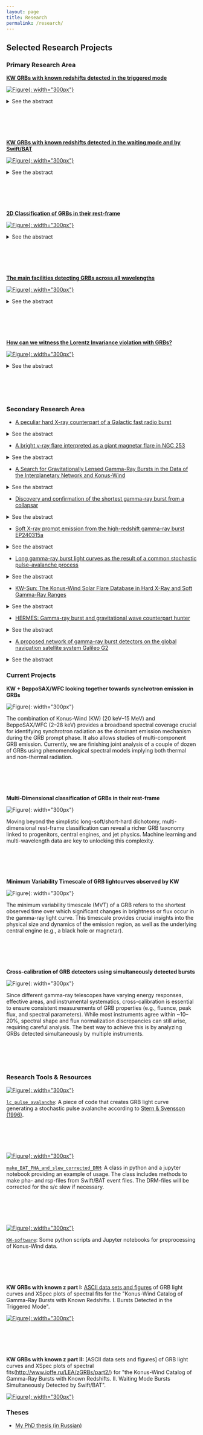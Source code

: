 ```yaml
---
layout: page
title: Research
permalink: /research/
---
```


## Selected Research Projects

### Primary Research Area

[**KW GRBs with known redshifts detected in the triggered mode**](https://ui.adsabs.harvard.edu/abs/2017ApJ...850..161T/abstract)

[![Figure](assets/images/grbfr1.jpeg){: width="300px"}](https://ui.adsabs.harvard.edu/abs/2017ApJ...850..161T/abstract)

<details>
<summary>See the abstract</summary>
<div markdown="1">
In this catalog, we present the results of a systematic study of gamma-ray bursts (GRBs) with reliable redshift estimates detected in the triggered mode of the Konus-Wind (KW) experiment during the period from 1997 February to 2016 June. The sample consists of 150 GRBs (including 12 short/hard bursts) and represents the largest set of cosmological GRBs studied to date over a broad energy band. From the temporal and spectral analyses of the sample, we provide the burst durations, the spectral lags, the results of spectral fits with two model functions, the total energy fluences, and the peak energy fluxes. Based on the GRB redshifts, which span the range 0.1≤ z≤ 5, we estimate the rest-frame, isotropic-equivalent energy, and peak luminosity. For 32 GRBs with reasonably constrained jet breaks, we provide the collimation-corrected values of the energetics. We consider the behavior of the rest-frame GRB parameters in the hardness-duration and hardness-intensity planes, and confirm the “Amati” and “Yonetoku” relations for Type II GRBs. The correction for the jet collimation does not improve these correlations for the KW sample. We discuss the influence of instrumental selection effects on the GRB parameter distributions and estimate the KW GRB detection horizon, which extends to z∼16.6, stressing the importance of GRBs as probes of the early universe. Accounting for the instrumental bias, we estimate the KW GRB luminosity evolution, luminosity and isotropic-energy functions, and the evolution of the GRB formation rate, which are in general agreement with those obtained in previous studies.
</div>
</details>

# &nbsp;


<!--
| **KW GRBs with known redshifts detected 
in the triggered mode** | **KW GRBs with known redshifts detected in the waiting mode and by Swift/BAT** |
| ![Figure](assets/images/grbfr1.jpeg) | ![Figure](assets/images/grbfr1.jpeg) |
| <details>
<summary>See the abstract</summary>
<div markdown="1">
In this catalog, we present the results of a systematic study of gamma-ray bursts (GRBs) with reliable redshift estimates detected in the triggered mode of the Konus-Wind (KW) experiment during the period from 1997 February to 2016 June. The sample consists of 150 GRBs (including 12 short/hard bursts) and represents the largest set of cosmological GRBs studied to date over a broad energy band. From the temporal and spectral analyses of the sample, we provide the burst durations, the spectral lags, the results of spectral fits with two model functions, the total energy fluences, and the peak energy fluxes. Based on the GRB redshifts, which span the range 0.1≤slant z≤slant 5, we estimate the rest-frame, isotropic-equivalent energy, and peak luminosity. For 32 GRBs with reasonably constrained jet breaks, we provide the collimation-corrected values of the energetics. We consider the behavior of the rest-frame GRB parameters in the hardness-duration and hardness-intensity planes, and confirm the “Amati” and “Yonetoku” relations for Type II GRBs. The correction for the jet collimation does not improve these correlations for the KW sample. We discuss the influence of instrumental selection effects on the GRB parameter distributions and estimate the KW GRB detection horizon, which extends to z∼ 16.6, stressing the importance of GRBs as probes of the early universe. Accounting for the instrumental bias, we estimate the KW GRB luminosity evolution, luminosity and isotropic-energy functions, and the evolution of the GRB formation rate, which are in general agreement with those obtained in previous studies.
</div>
</details>
| <details>
<summary>See the abstract</summary>
<div markdown="1">
In this catalog, we present the results of a systematic study of gamma-ray bursts (GRBs) with reliable redshift estimates detected in the triggered mode of the Konus-Wind (KW) experiment during the period from 1997 February to 2016 June. The sample consists of 150 GRBs (including 12 short/hard bursts) and represents the largest set of cosmological GRBs studied to date over a broad energy band. From the temporal and spectral analyses of the sample, we provide the burst durations, the spectral lags, the results of spectral fits with two model functions, the total energy fluences, and the peak energy fluxes. Based on the GRB redshifts, which span the range 0.1≤slant z≤slant 5, we estimate the rest-frame, isotropic-equivalent energy, and peak luminosity. For 32 GRBs with reasonably constrained jet breaks, we provide the collimation-corrected values of the energetics. We consider the behavior of the rest-frame GRB parameters in the hardness-duration and hardness-intensity planes, and confirm the “Amati” and “Yonetoku” relations for Type II GRBs. The correction for the jet collimation does not improve these correlations for the KW sample. We discuss the influence of instrumental selection effects on the GRB parameter distributions and estimate the KW GRB detection horizon, which extends to z∼ 16.6, stressing the importance of GRBs as probes of the early universe. Accounting for the instrumental bias, we estimate the KW GRB luminosity evolution, luminosity and isotropic-energy functions, and the evolution of the GRB formation rate, which are in general agreement with those obtained in previous studies.
</div>
</details>
 |
-->

[**KW GRBs with known redshifts detected in the waiting mode and by Swift/BAT**](https://ui.adsabs.harvard.edu/abs/2021ApJ...908...83T/abstract)

[![Figure](assets/images/kw_grbs2.jpeg){: width="300px"}](https://ui.adsabs.harvard.edu/abs/2021ApJ...908...83T/abstract)

<details>
<summary>See the abstract</summary>
<div markdown="1">
In the second part of The Konus-Wind Catalog of Gamma-Ray Bursts with Known Redshifts (the first part: Tsvetkova et al. 2017; T17), we present the results of a systematic study of gamma-ray bursts (GRBs) with reliable redshift estimates detected simultaneously by the Konus-Wind (KW) experiment (in the waiting mode) and by the Swift/BAT (BAT) telescope during the period from 2005 January to the end of 2018. By taking advantage of the high sensitivity of BAT and the wide spectral band of KW, we were able to constrain the peak spectral energies, the broadband energy fluences, and the peak fluxes for the joint KW-BAT sample of 167 weak, relatively soft GRBs (including four short bursts). Based on the GRB redshifts, which span the range 0.04 ≤ z ≤ 9.4, we estimate the rest frame, isotropic-equivalent energy, and peak luminosity. For 14 GRBs with reasonably constrained jet breaks, we provide the collimation-corrected values of the energetics. This work extends the sample of KW GRBs with known redshifts to 338 GRBs, the largest set of cosmological GRBs studied to date over a broad energy band. With the full KW sample, accounting for the instrumental bias, we explore GRB rest-frame properties, including hardness-intensity correlations, GRB luminosity evolution, luminosity and isotropic-energy functions, and the evolution of the GRB formation rate, which we find to be in general agreement with those reported in T17 and other previous studies.
</div>
</details>

# &nbsp;

[**2D Classification of GRBs in their rest-frame**](https://ui.adsabs.harvard.edu/abs/2025A%26A...698A.169T/abstract)

[![Figure](assets/images/clustering_2017.jpeg){: width="300px"}](https://ui.adsabs.harvard.edu/abs/2025A%26A...698A.169T/abstract)

<details>
<summary>See the abstract</summary>
<div markdown="1">
Context. 
Two classes of gamma-ray bursts (GRBs) corresponding to the short-hard and the long-soft events, with a putative intermediate class, are typically considered in the observer frame. However, when considering GRB characteristics in the cosmological rest frame, the boundary between the classes becomes blurred. 

Aims.
The goal of this research is to check for evidences of a third 'intermediate' class of GRBs and investigate how the transformation from the observer to the rest frame affects the hardness-duration-based classification. 

Methods. 
We applied fits with skewed and non-skewed (symmetric) Gaussian and Student distributions to a sample of 409 GRBs with reliably measured redshifts to cluster the bursts on the hardness (Ep) – duration (T90) plane. 
 
Results. 
We find that based on AIC/BIC criteria, the statistically preferred number of clusters on the GRB rest-frame hardness-duration plane does not exceed two. We also assessed the robustness of the clustering technique. 

Conclusions. 
We did not find any solid evidence of an intermediate GRB class on the rest-frame hardness-duration plane.
</div>
</details>

# &nbsp;

[**The main facilities detecting GRBs across all wavelengths**](https://ui.adsabs.harvard.edu/abs/2022Univ....8..373T/abstract)

[![Figure](assets/images/grb_facilities.png){: width="300px"}](https://ui.adsabs.harvard.edu/abs/2022Univ....8..373T/abstract)

<details>
<summary>See the abstract</summary>
<div markdown="1">
Gamma-ray bursts (GRBs) are short and intense flashes of γ-rays coming from deep space. GRBs were discovered more than a half century ago and now are observed across the whole electromagnetic spectrum from radio to very-high-energy gamma rays. They carry information about the powerful energy release during the final stage of stellar evolution, as well as properties of matter on the way to the observer. At present, space-based observatories detect on average approximately one GRB per day. In this review, we summarize key space and ground facilities that contribute to the GRB studies.
</div>
</details>

# &nbsp;
[**How can we witness the Lorentz Invariance violation with GRBs?**](https://ui.adsabs.harvard.edu/abs/2023Univ....9..359T/abstract)

[![Figure](assets/images/grb_qg.png){: width="300px"}](https://ui.adsabs.harvard.edu/abs/2023Univ....9..359T/abstract)

<details>
<summary>See the abstract</summary>
<div markdown="1">
According to Einstein's special relativity theory, the speed of light in a vacuum is constant for all observers. However, quantum gravity effects could introduce its dispersion depending on the energy of photons. The investigation of the spectral lags between the gamma-ray burst (GRB) light curves recorded in distinct energy ranges could shed light on this phenomenon: the lags could reflect the variation of the speed of light if it is linearlydependent on the photon energy and a function of the GRB redshift. We propose a methodology to start investigating the dispersion law of light propagation in a vacuum using GRB light curves. This technique is intended to be fully exploited using the GRB data collected with THESEUS.
</div>
</details>

# &nbsp;

<!--#### Related Publications
- Paper Title (Year) [Link](#)
- Paper Title (Year) [Link](#)-->

### Secondary Research Area
<!-- - [Soft X-ray prompt emission from the high-redshift gamma-ray burst EP240315a](https://ui.adsabs.harvard.edu/abs/2025NatAs...9..564L/abstract)-->
- [A peculiar hard X-ray counterpart of a Galactic fast radio burst](https://ui.adsabs.harvard.edu/abs/2021NatAs...5..372R/abstract)
<details>
<summary>See the abstract</summary>
<div markdown="1">
Fast radio bursts (FRBs) are bright, millisecond-scale radio flashes of unknown physical origin. Young, highly magnetized, isolated neutron stars—magnetars—have been suggested as the most promising candidates for FRB progenitors owing to their energetics and high X-ray flaring activity. Here we report the detection with Konus-Wind of a hard X-ray event of 28 April 2020 temporally coincident with a bright, two-peak radio burst in the direction of Galactic magnetar SGR 1935+2154, with properties remarkably similar to those of FRBs. We show that the two peaks of the double-peaked X-ray burst coincide in time with the radio peaks and infer a common source and the association of these phenomena. An unusual hardness of the X-ray spectrum strongly distinguishes the 28 April event among multiple "ordinary" flares from SGR 1935+2154. A recent non-detection of radio emission from about 100 typical soft bursts from SGR 1935+2154 favours the idea that bright, FRB-like magnetar signals are associated with rare, hard-spectrum X-ray bursts. The implied rate of these hard X-ray bursts (~0.04 yr^−1 magnetar^−1) appears consistent with the rate estimate of SGR 1935+2154-like radio bursts (0.007-0.04 yr^−1 magnetar^−1).
</div>
</details>

- [A bright γ-ray flare interpreted as a giant magnetar flare in NGC 253](https://ui.adsabs.harvard.edu/abs/2021Natur.589..211S/abstract)
<details>
<summary>See the abstract</summary>
<div markdown="1">
Soft γ-ray repeaters exhibit bursting emission in hard X-rays and soft γ-rays. During the active phase, they emit random short (milliseconds to several seconds long), hard-X-ray bursts, with peak luminosities of 10^36 to 10^43 erg per second. Occasionally, a giant flare with an energy of around 10^44 to 10^46 erg is emitted. These phenomena are thought to arise from neutron stars with extremely high magnetic fields (10^14 to 10^15 gauss), called magnetars. A portion of the second-long initial pulse of a giant flare in some respects mimics short γ-ray bursts, which have recently been identified as resulting from the merger of two neutron stars accompanied by gravitational-wave emission. Two γ-ray bursts, GRB 051103 and GRB 070201, have been associated with giant flares. Here we report observations of the γ-ray burst GRB 200415A, which we localized to a 20-square-arcmin region of the starburst galaxy NGC 253, located about 3.5 million parsecs away. The burst had a sharp, millisecond-scale hard spectrum in the initial pulse, which was followed by steady fading and softening over 0.2 seconds. The energy released (roughly 1.3 × 10^46 erg) is similar to that of the superflare from the Galactic soft γ-ray repeater SGR 1806-20 (roughly 2.3 × 10^46 erg). We argue that GRB 200415A is a giant flare from a magnetar in NGC 253.
</div>
</details>

- [A Search for Gravitationally Lensed Gamma-Ray Bursts in the Data of the Interplanetary Network and Konus-Wind](https://ui.adsabs.harvard.edu/abs/2019ApJ...871..121H/abstract)
<details>
<summary>See the abstract</summary>
<div markdown="1">
We examine a sample of 2301 gamma-ray bursts, detected by Konus-Wind in the triggered mode between 1994 and 2017 and localized by the interplanetary network (IPN), for evidence of gravitational lensing. We utilize all the available gamma-ray burst (GRB) data: time histories, localizations, and energy spectra. We employ common IPN techniques to find and quantify similarities in the light curves of 2,646,150 burst pairs, and for the pairs with significant similarities, we examine their IPN localizations to determine whether they are consistent with a common origin. For pairs that are consistent, we derive and compare energy spectra, and compute a figure of merit that allows us to compare and rank burst pairs. We conduct both a blind search, between all possible burst pairs, and a targeted search, between pairs in which one burst has both a spectroscopic redshift and an identification of an intervening system, as measured by one or more lower spectroscopic redshifts. We identify six pairs in the blind search that could be taken as evidence for lensing, but none are compelling enough to claim a detection with good confidence. No candidates were detected in the targeted search. For our GRB sample, we set an upper limit to the optical depth to lensing of 0.0033, which is comparable to that of optical sources. We conclude that proposed scenarios in which a large fraction of the GRB population is lensed are extremely unlikely.
</div>
</details>

- [Discovery and confirmation of the shortest gamma-ray burst from a collapsar](https://ui.adsabs.harvard.edu/abs/2021NatAs...5..917A/abstract)
<details>
<summary>See the abstract</summary>
<div markdown="1">
GRBs are among the brightest and most energetic events in the Universe. The duration and hardness distribution of GRBs has two clusters, now understood to reflect (at least) two different progenitors. Short-hard GRBs (SGRBs; T90 < 2 s) arise from compact binary mergers, and long-soft GRBs (LGRBs; T90 > 2 s) have been attributed to the collapse of peculiar massive stars (collapsars). The discovery of SN 1998bw/GRB 980425 marked the first association of an LGRB with a collapsar, and AT 2017gfo/GRB 170817A/GW170817 marked the first association of an SGRB with a binary neutron star merger, which also produced a gravitational wave. Here, we present the discovery of ZTF20abwysqy (AT2020scz), a fast-fading optical transient in the Fermi satellite and the Interplanetary Network localization regions of GRB 200826A; X-ray and radio emission further confirm that this is the afterglow. Follow-up imaging (at rest-frame 16.5 days) reveals excess emission above the afterglow that cannot be explained as an underlying kilonova, but which is consistent with being the supernova. Although the GRB duration is short (rest-frame T90 of 0.65 s), our panchromatic follow-up data confirm a collapsar origin. GRB 200826A is the shortest LGRB found with an associated collapsar; it appears to sit on the brink between a successful and a failed collapsar. Our discovery is consistent with the hypothesis that most collapsars fail to produce ultra-relativistic jets.
</div>
</details>

- [Soft X-ray prompt emission from the high-redshift gamma-ray burst EP240315a](https://ui.adsabs.harvard.edu/abs/2025NatAs...9..564L/abstract)
<details>
<summary>See the abstract</summary>
<div markdown="1">
Long gamma-ray bursts (GRBs) are believed to originate from core collapse of massive stars. High-redshift GRBs can probe the star formation and reionization history of the early Universe, but their detection remains rare. Here we report the detection of a GRB triggered in the 0.5-4 keV band by the Wide-field X-ray Telescope (WXT) on board the Einstein Probe (EP) mission, designated as EP240315a, whose bright peak was also detected by the Swift Burst Alert Telescope and Konus-Wind through off-line analyses. At a redshift of z = 4.859, EP240315a showed a much longer and more complicated light curve in the soft-X-ray band than in gamma rays. Benefiting from a large field of view (~3,600 sq. deg) and a high sensitivity, EP-WXT captured the earlier engine activation and extended late engine activity through a continuous detection. With a peak X-ray flux at the faint end of previously known high-z GRBs, the detection of EP240315a demonstrates the great potential for EP to study the early universe via GRBs.
</div>
</details>

- [Long gamma-ray burst light curves as the result of a common stochastic pulse–avalanche process](https://ui.adsabs.harvard.edu/abs/2024A%26A...689A.266B/abstract)
<details>
<summary>See the abstract</summary>
<div markdown="1">
Context. The complexity and variety exhibited by the light curves of long gamma-ray bursts (GRBs) enclose a wealth of information that has not yet been fully deciphered. Despite the tremendous advance in the knowledge of the energetics, structure, and composition of the relativistic jet that results from the core collapse of the progenitor star, the nature of the inner engine, how it powers the relativistic outflow, and the dissipation mechanisms remain open issues. Aims. A promising way to gain insights is describing GRB light curves as the result of a common stochastic process. In the Burst And Transient Source Experiment (BATSE) era, a stochastic pulse avalanche model was proposed and tested through the comparison of ensemble-average properties of simulated and real light curves. Here our aim was to revive and further test this model. Methods. We applied it to two independent datasets, BATSE and Swift/BAT, through a machine learning approach: the model parameters are optimised using a genetic algorithm. Results. The average properties were successfully reproduced. Notwithstanding the different populations and passbands of both datasets, the corresponding optimal parameters are interestingly similar. In particular, for both sets the dynamics appear to be close to a critical state, which is key to reproducing the observed variety of time profiles. Conclusions. Our results propel the avalanche character in a critical regime as a key trait of the energy release in GRB engines, which underpins some kind of instability.
</div>
</details>

- [KW-Sun: The Konus-Wind Solar Flare Database in Hard X-Ray and Soft Gamma-Ray Ranges](https://ui.adsabs.harvard.edu/abs/2022ApJS..262...32L/abstract)
<details>
<summary>See the abstract</summary>
<div markdown="1">
We present a database of solar flares registered by the Konus-Wind instrument during more than 27 yr of operation, from 1994 November to now (2022 June). The constantly updated database (hereafter KW-Sun) contains over 1000 events detected in the instrument's triggered mode and is accessible online at http://www.ioffe.ru/LEA/kwsun/. For each flare, the database provides time-resolved energy spectra in energy range from ~20 keV to ~15 MeV in FITS format along with count-rate light curves in three wide-energy bands, G1 (~20-80 keV), G2 (~80-300 keV), and G3 (~300-1200 keV), with high time resolution (down to 16 ms) in ASCII and IDL SAV formats. This article focuses on the instrument capabilities in the context of solar observations, the structure of the KW-Sun data, and their intended usage. The presented homogeneous data set obtained in the broad energy range with high temporal resolution during more than two full solar cycles is beneficial for both statistical and case studies as well as a source of context data for solar flare research.
</div>
</details>

- [HERMES: Gamma-ray burst and gravitational wave counterpart hunter](https://ui.adsabs.harvard.edu/abs/2024A%26A...689A.175G/abstract)
<details>
<summary>See the abstract</summary>
<div markdown="1">
Gamma-ray bursts (GRBs) bridge relativistic astrophysics and multimessenger astronomy. Space–based γ- and X-ray wide-field detectors have proven essential for detecting and localizing the highly variable GRB prompt emission, which is also a counterpart of gravitational wave events. We studied the capability of detecting long and short GRBs with the High Energy Rapid Modular Ensemble of Satellites (HERMES) Pathfinder (HP) and SpIRIT, namely a swarm of six 3U CubeSats to be launched in early 2025, and a 6U CubeSat launched on December 1 2023. We also studied the capabilities of two advanced configurations of swarms of more than eight satellites with improved detector performances (HERMES Constellations). The HERMES detectors, sensitive down to ∼2–3 keV, will be able to detect faint and soft GRBs, which comprise X-ray flashes and high-redshift bursts. By combining state-of-the-art long- and short-GRB population models with a description of the single module performance, we estimate that HP will detect ∼195‑21+22 long GRBs (3.4‑0.8+0.3 at redshift z > 6) and ∼19‑3+5 short GRBs per year. The larger HERMES Constellations under study can detect between ∼1300 and ∼3000 long GRBs per year and between ∼160 and ∼400 short GRBs per year, depending on the chosen configuration, with a rate of long GRBs above z > 6 of between 30 and 75 per year. Finally, we explored the capability of HERMES to detect short GRBs as electromagnetic counterparts of binary neutron star (BNS) mergers detected as gravitational signals by current and future ground–based interferometers. Under the assumption that the GRB jets are structured, we estimate that HP can provide up to ∼1 (14) yr^‑1 joint detections during the fifth LIGO–Virgo–KAGRA observing run (Einstein Telescope single triangle 10 km arm configuration). These numbers become ∼4 (100) yr^‑1, respectively, for the HERMES Constellation configuration. ⋆ Based on work of the HERMES-Pathfinder collaboration, see list in the Appendix.
</div>
</details>

- [A proposed network of gamma-ray burst detectors on the global navigation satellite system Galileo G2](https://ui.adsabs.harvard.edu/abs/2022A%26A...664A.131G/abstract)
<details>
<summary>See the abstract</summary>
<div markdown="1">
The accurate localization of gamma-ray bursts (GRBs) remains a crucial task. Historically, improved localizations have led to the discovery of afterglow emission and the realization of their cosmological distribution via redshift measurements; however, a more recent requirement comes with the potential of studying the kilonovae of neutron star mergers. Gravitational wave detectors are expected to provide locations to not better than 10 square degrees over the next decade. With their increasing horizon for merger detections the intensity of the gamma-ray and kilonova emission also drops, making their identification in large error boxes a challenge. Thus, a localization via the gamma-ray emission seems to be the best chance to mitigate this problem. Here we propose to equip some of the second-generation Galileo satellites with dedicated GRB detectors. This saves costs for launches and satellites for a dedicated GRB network, the large orbital radius is beneficial for triangulation, and perfect positional and timing accuracy come for free. We present simulations of the triangulation accuracy, demonstrating that short GRBs as faint as GRB 170817A can be localized to 1 degree radius (1σ).
</div>
</details>

<!--#### Related Publications
- Paper Title (Year) [Link](#)-->

### Current Projects
**KW + BeppoSAX/WFC looking together towards synchrotron emission in GRBs**

![Figure](assets/images/BeppoSAX.jpeg){: width="300px"}

The combination of Konus-Wind (KW) (20 keV–15 MeV) and BeppoSAX/WFC (2–28 keV) provides a broadband spectral coverage crucial for identifying synchrotron radiation as the dominant emission mechanism during the GRB prompt phase. 
It also allows studies of multi-component GRB emission.
Currently, we are finishing joint analysis of a couple of dozen of GRBs using phenomenological spectral models implying both thermal and non-thermal radiation.

# &nbsp;

**Multi-Dimensional classification of GRBs in their rest-frame**

![Figure](assets/images/multi-d_clustering.png){: width="300px"}

Moving beyond the simplistic long-soft/short-hard dichotomy, multi-dimensional rest-frame classification can reveal a richer GRB taxonomy linked to progenitors, central engines, and jet physics. Machine learning and multi-wavelength data are key to unlocking this complexity.

# &nbsp;

**Minimum Variability Timescale of GRB lightcurves observed by KW**

![Figure](assets/images/KW_lc.png){: width="300px"}

The minimum variability timescale (MVT) of a GRB refers to the shortest observed time over which significant changes in brightness or flux occur in the gamma-ray light curve. 
This timescale provides crucial insights into the physical size and dynamics of the emission region, as well as the underlying central engine (e.g., a black hole or magnetar).

# &nbsp;

**Cross-calibration of GRB detectors using simultaneously detected bursts**

![Figure](assets/images/cross-cal.png){: width="300px"}

Since different gamma-ray telescopes have varying energy responses, effective areas, and instrumental systematics, cross-calibration is essential to ensure consistent measurements of GRB properties (e.g., fluence, peak flux, and spectral parameters). 
While most instruments agree within ~10–20%, spectral shape and flux normalization discrepancies can still arise, requiring careful analysis.
The best way to achieve this is by analyzing GRBs detected simultaneously by multiple instruments.

# &nbsp;

<!--
- **Project Title**: Description of the project, funding source, collaborators.
- **Project Title**: Description of the project, funding source, collaborators.
-->

### Research Tools & Resources
[![Figure](assets/images/avalanche.png){: width="300px"}](https://github.com/anastasia-tsvetkova/lc_pulse_avalanche)

[`lc_pulse_avalanche`](https://github.com/anastasia-tsvetkova/lc_pulse_avalanche): A piece of code that creates GRB light curve generating a stochastic pulse avalanche according to [Stern & Svensson (1996)](https://ui.adsabs.harvard.edu/abs/1996ApJ...469L.109S/abstract).

# &nbsp;

[![Figure](assets/images/Swift.png){: width="300px"}](https://github.com/anastasia-tsvetkova/make_BAT_PHA_and_slew_corrected_DRM)

[`make_BAT_PHA_and_slew_corrected_DRM`](https://github.com/anastasia-tsvetkova/make_BAT_PHA_and_slew_corrected_DRM): A class in python and a jupyter notebook providing an example of usage. The class includes methods to make pha- and rsp-files from Swift/BAT event files. The DRM-files will be corrected for the s/c slew if necessary.

# &nbsp;

[![Figure](assets/images/KW_sc.jpg){: width="300px"}](https://github.com/anastasia-tsvetkova/KW-software)

[`KW-software`](https://github.com/anastasia-tsvetkova/KW-software): Some python scripts and Jupyter notebooks for preprocessing of Konus-Wind data.

# &nbsp;

**KW GRBs with known z part I:** [ASCII data sets and figures](http://www.ioffe.ru/LEA/zGRBs/triggered/) of GRB light curves and XSpec plots of spectral fits for the "Konus-Wind Catalog of Gamma-Ray Bursts with Known Redshifts. I. Bursts Detected in the Triggered Mode".

[![Figure](assets/images/grbfr1.jpeg){: width="300px"}](http://www.ioffe.ru/LEA/zGRBs/triggered/)

# &nbsp;

**KW GRBs with known z part II:** [ASCII data sets and figures] of GRB light curves and XSpec plots of spectral fits(http://www.ioffe.ru/LEA/zGRBs/part2/) for "the Konus-Wind Catalog of Gamma-Ray Bursts with Known Redshifts. II. Waiting Mode Bursts Simultaneously Detected by Swift/BAT".

[![Figure](assets/images/kw_grbs2.jpeg){: width="300px"}](http://www.ioffe.ru/LEA/zGRBs/part2/)

### Theses
- [My PhD thesis (in Russian)](assets/docs/Phd_thesis.pdf)
